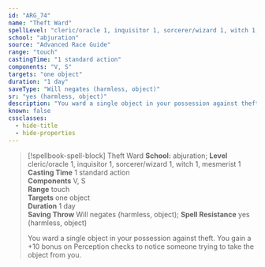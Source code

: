 ```yaml
---
id: "ARG_74"
name: "Theft Ward"
spellLevel: "cleric/oracle 1, inquisitor 1, sorcerer/wizard 1, witch 1, mesmerist 1"
school: "abjuration"
source: "Advanced Race Guide"
range: "touch"
castingTime: "1 standard action"
components: "V, S"
targets: "one object"
duration: "1 day"
saveType: "Will negates (harmless, object)"
sr: "yes (harmless, object)"
description: "You ward a single object in your possession against theft. You gain a +10 bonus on Perception checks to notice someone trying to take the object from you."
known: false
cssclasses:
  - hide-title
  - hide-properties
---
```


> [!spellbook-spell-block] Theft Ward
> **School:** abjuration; **Level** cleric/oracle 1, inquisitor 1, sorcerer/wizard 1, witch 1, mesmerist 1
> **Casting Time** 1 standard action  
> **Components** V, S  
> **Range** touch  
> **Targets** one object  
> **Duration** 1 day  
> **Saving Throw** Will negates (harmless, object); **Spell Resistance** yes (harmless, object)
> 
> You ward a single object in your possession against theft. You gain a +10 bonus on Perception checks to notice someone trying to take the object from you.